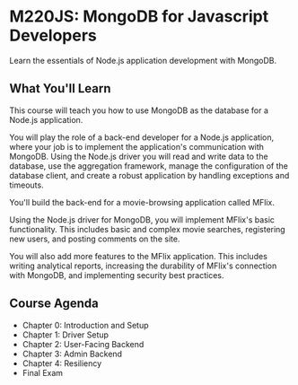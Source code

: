 # M220JS: MongoDB for Javascript Developers

Learn the essentials of Node.js application development with MongoDB.

## What You'll Learn

This course will teach you how to use MongoDB as the database for a Node.js application.

You will play the role of a back-end developer for a Node.js application, where your job is to implement the application's communication with MongoDB. Using the Node.js driver you will read and write data to the database, use the aggregation framework, manage the configuration of the database client, and create a robust application by handling exceptions and timeouts.

You'll build the back-end for a movie-browsing application called MFlix.

Using the Node.js driver for MongoDB, you will implement MFlix's basic functionality. This includes basic and complex movie searches, registering new users, and posting comments on the site.

You will also add more features to the MFlix application. This includes writing analytical reports, increasing the durability of MFlix's connection with MongoDB, and implementing security best practices.

## Course Agenda

* Chapter 0: Introduction and Setup
* Chapter 1: Driver Setup
* Chapter 2: User-Facing Backend
* Chapter 3: Admin Backend
* Chapter 4: Resiliency
* Final Exam

